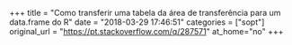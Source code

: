 +++
title = "Como transferir uma tabela da área de transferência para um data.frame do R"
date = "2018-03-29 17:46:51"
categories = ["sopt"]
original_url = "https://pt.stackoverflow.com/q/287571"
at_home="no"
+++

